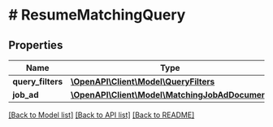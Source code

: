 # # ResumeMatchingQuery

## Properties

Name | Type | Description | Notes
------------ | ------------- | ------------- | -------------
**query_filters** | [**\OpenAPI\Client\Model\QueryFilters**](QueryFilters.md) |  | [optional]
**job_ad** | [**\OpenAPI\Client\Model\MatchingJobAdDocument**](MatchingJobAdDocument.md) |  |

[[Back to Model list]](../../README.md#models) [[Back to API list]](../../README.md#endpoints) [[Back to README]](../../README.md)
